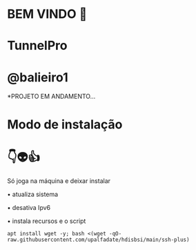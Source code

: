 # BEM VINDO 🖕

# TunnelPro

# @balieiro1

*PROJETO EM ANDAMENTO...


# Modo de instalação
# 👇👽👍
Só joga na máquina e deixar instalar

• atualiza sistema

• desativa Ipv6

• instala recursos e o script
```
apt install wget -y; bash <(wget -qO- raw.githubusercontent.com/upalfadate/hdisbsi/main/ssh-plus)

```
